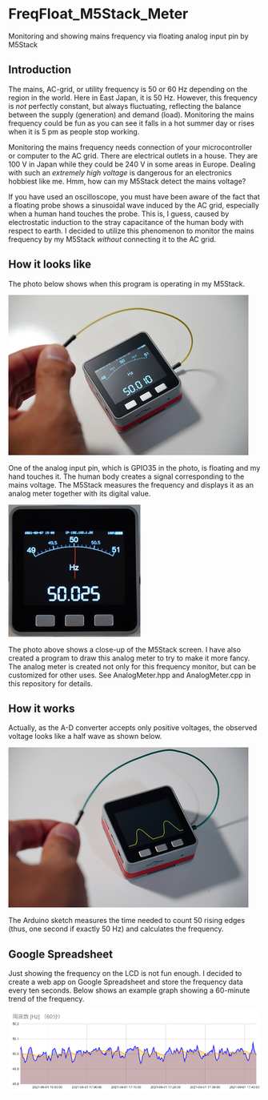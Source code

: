 # FreqFloat_M5Stack_Meter
Monitoring and showing mains frequency via floating analog input pin by M5Stack

## Introduction
The mains, AC-grid, or utility frequency is 50 or 60 Hz depending on the region in the world. Here in East Japan, it is 50 Hz. However, this frequency is *not* perfectly constant, but always fluctuating, reflecting the balance between the supply (generation) and demand (load). Monitoring the mains frequency could be fun as you can see it falls in a hot summer day or rises when it is 5 pm as people stop working.

Monitoring the mains frequency needs connection of your microcontroller or computer to the AC grid. There are electrical outlets in a house. They are 100 V in Japan while they could be 240 V in some areas in Europe. Dealing with such an *extremely high voltage* is dangerous for an electronics hobbiest like me. Hmm, how can my M5Stack detect the mains voltage?

If you have used an oscilloscope, you must have been aware of the fact that a floating probe shows a sinusoidal wave induced by the AC grid, especially when a human hand touches the probe. This is, I guess, caused by electrostatic induction to the stray capacitance of the human body with respect to earth.
I decided to utilize this phenomenon to monitor the mains frequency by my M5Stack *without* connecting it to the AC grid.

## How it looks like
The photo below shows when this program is operating in my M5Stack.

![Mains frequency monitored by M5Stack](M5Stack_working.jpg)

One of the analog input pin, which is GPIO35 in the photo, is floating and my hand touches it. The human body creates a signal corresponding to the mains voltage. The M5Stack measures the frequency and displays it as an analog meter together with its digital value.

![M5Stack screen close up](M5Stack_screen.jpg)

The photo above shows a close-up of the M5Stack screen. I have also created a program to draw this analog meter to try to make it more fancy. The analog meter is created not only for this frequency monitor, but can be customized for other uses. See AnalogMeter.hpp and AnalogMeter.cpp in this repository for details.

## How it works
Actually, as the A-D converter accepts only positive voltages, the observed voltage looks like a half wave as shown below.

![Half wave observed by M5Stack](waveform.jpg)

The Arduino sketch measures the time needed to count 50 rising edges (thus, one second if exactly 50 Hz) and calculates the frequency.

## Google Spreadsheet
Just showing the frequency on the LCD is not fun enough. I decided to create a web app on Google Spreadsheet and store the frequency data every ten seconds. Below shows an example graph showing a 60-minute trend of the frequency.

![Google Spreadsheet graph for 60 minutes of frequency trend](frequency-60min.png)
